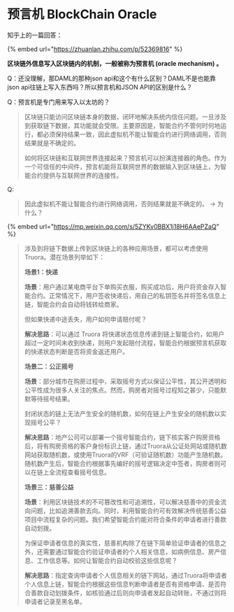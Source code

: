 # 预言机 BlockChain Oracle

知乎上的一篇回答： 

{% embed url="https://zhuanlan.zhihu.com/p/52369816" %}



**区块链外信息写入区块链内的机制，一般被称为预言机 \(oracle mechanism\) 。**

Q：还没理解，那DAML的那种json api和这个有什么区别？DAML不是也能靠json api往链上写入东西吗？所以预言机和JSON API的区别是什么？

Q：预言机是专门用来写入以太坊的？

> 区块链只能访问区块链本身的数据，闭环地解决系统内信任问题。一旦涉及到获取链下数据，其功能就会受限。主要原因是，智能合约不管何时何地运行，都必须保持结果一致，因此虚拟机不能让智能合约进行网络调用，否则结果就是不确定的。
>
> 如何将区块链和互联网世界连接起来？预言机可以扮演连接器的角色。作为一个可信任的中间件，预言机能将互联网世界的数据输入到区块链上，为智能合约提供与互联网世界的连接性。

Q: 

> 因此虚拟机不能让智能合约进行网络调用，否则结果就是不确定的。 -&gt; 为什么？

{% embed url="https://mp.weixin.qq.com/s/5ZYKv0BBX1j18H6AAePZaQ" %}

> 涉及到将链下数据上传到区块链上的各种应用场景，都可以考虑使用Truora。潜在场景列举如下：
>
> **场景1：快递**
>
> **场景**：用户通过某电商平台下单购买衣服，购买成功后，用户将资金存入智能合约。正常情况下，用户签收快递后，用自己的私钥签名并将签名信息上链，智能合约会自动将钱转给商家。
>
> 但如果快递中途丢失，用户如何申请赔付呢？
>
> **解决思路**：可以通过 Truora 将快递状态信息传递到链上智能合约，如用户超过一定时间未收到快递，则用户发起赔付流程，智能合约根据预言机获取的快递状态判断是否将资金返还用户。
>
> **场景二：公正摇号**
>
> **场景**：部分城市在购房过程中，采取摇号方式以保证公平性，其公开透明和公平性成为很多人关注的焦点。然而，购房者对摇号过程知之甚少，只能默默等待摇号结果。
>
> 封闭状态的链上无法产生安全的随机数，如何在链上产生安全的随机数以实现摇号公平？
>
> **解决思路**：地产公司可以部署一个摇号智能合约，链下核实客户购房资格后，将有购房资格的客户身份标识上链，通过Truora从公证处网站或随机数网站获取随机数，或使用Truora的VRF（可验证随机数）功能产生随机数。随机数产生后，智能合约根据事先编好的摇号逻辑决定中签者，购房者则可以在链上全流程查看摇号信息。
>
> **场景三：慈善公益**
>
> **场景**：利用区块链技术的不可篡改性和可追溯性，可以解决慈善中的资金流向问题，比如追溯善款去向。同时，利用智能合约可有效解决传统慈善公益项目中流程复杂的问题。我们希望智能合约能对符合条件的申请者进行善款自动划拨。
>
> 为保证申请者信息的真实性，慈善机构除了在链下简单验证申请者的信息之外，还需要通过智能合约验证申请者的个人相关信息，如病例信息、房产信息、工作信息等。如何让智能合约自动校验这些信息呢？
>
> **解决思路**：指定查询申请者个人信息相关的链下网站，通过Truora将申请者个人信息上链，智能合约根据这些信息判断申请者是否有资格申请、是否符合善款自动划拨条件，如核验通过后则向申请者发起自动转账，不通过则将申请者记录至黑名单。


